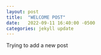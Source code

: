 ```yaml
---
layout: post
title:  "WELCOME POST"
date:   2022-09-11 16:40:00 -0500
categories: jekyll update
---
```


Trying to add a new post
